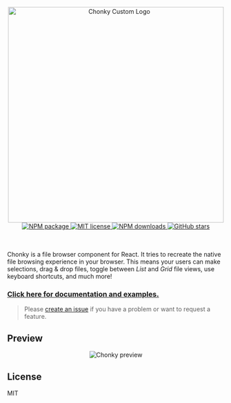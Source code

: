 <p align="center">
    <img src="https://i.ibb.co/NT11VzK/chonky-custom1.1-logo.png" alt="Chonky Custom Logo" width="500" />
    <br />
    <a href="https://www.npmjs.com/package/chonky-custom1.1">
        <img
            alt="NPM package"
            src="https://img.shields.io/npm/v/chonky-custom1.1.svg?style=flat&colorB=ffac5c"
        />
    </a>
    <a href="https://tldrlegal.com/license/mit-license">
        <img
            alt="MIT license"
            src="https://img.shields.io/npm/l/chonky-custom1.1?style=flat&colorB=dcd67a"
        />
    </a>
    <a href="https://www.npmjs.com/package/chonky-custom1.1">
        <img
            alt="NPM downloads"
            src="https://img.shields.io/npm/dt/chonky-custom1.1?style=flat&colorB=aef498"
        />
    </a>
    <a href="https://github.com/worksimpli/Chonky">
        <img
            alt="GitHub stars"
            src="https://img.shields.io/github/stars/worksimpli/Chonky?style=flat&colorB=50f4cc"
        />
    </a>
    <br />
    <br />
    <br />
</p>

Chonky is a file browser component for React. It tries to recreate the native file
browsing experience in your browser. This means your users can make selections, drag
& drop files, toggle between _List_ and _Grid_ file views, use keyboard shortcuts, and
much more!

### [Click here for documentation and examples.](https://chonky.io/)

> Please [create an issue](https://github.com/worksimpli/Chonky/issues) if you have a
> problem or want to request a feature.

## Preview

<p align="center">
  <img src="https://chonky.io/chonky-v2-preview.gif" alt="Chonky preview">
</p>

## License

MIT
